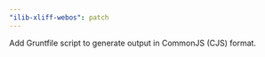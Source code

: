 ```yaml
---
"ilib-xliff-webos": patch
---
```


Add Gruntfile script to generate output in CommonJS (CJS) format.
